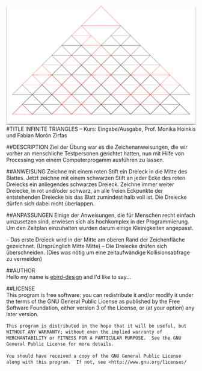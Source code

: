 ![image](screenshot.png)  
#TITLE
INFINITE TRIANGLES
– Kurs: Eingabe/Ausgabe, Prof. Monika Hoinkis und Fabian Morón Zirfas


##DESCRIPTION
Ziel der Übung war es die Zeichenanweisungen, die wir vorher an menschliche Testpersonen gerichtet hatten, nun mit Hilfe von Processing von einem Computerprogamm ausführen zu lassen.

##ANWEISUNG
Zeichne mit einem roten Stift ein Dreieck in die Mitte des Blattes. Jetzt zeichne mit einem schwarzen Stift an jeder Ecke des roten Dreiecks ein anliegendes schwarzes Dreieck. Zeichne immer weiter Dreiecke, in rot und/oder schwarz, an alle freien Eckpunkte der entstehenden Dreiecke bis das Blatt zumindest halb voll ist. Die Dreiecke dürfen sich dabei nicht überlappen.

##ANPASSUNGEN
Einige der Anweisungen, die für Menschen recht einfach umzusetzen sind, erwiesen sich als hochkomplex in der Programmierung. Um den Zeitplan einzuhalten wurden darum einige Kleinigkeiten angepasst.

– Das erste Dreieck wird in der Mitte am oberen Rand der Zeichenfläche gezeichnet. (Ursprünglich Mitte Mitte)
– Die Dreiecke drüfen sich überschneiden. (Dies was nötig um eine zeitaufwändige Kollisionsabfrage zu vermeiden)



##AUTHOR  
Hello my name is [ebird-design](https://github.com/ebird-design) and I'd like to say... 


##LICENSE  
	This program is free software: you can redistribute it and/or modify it under the terms of the GNU General Public License as published by the Free Software Foundation, either version 3 of the License, or (at your option) any later version.

    This program is distributed in the hope that it will be useful, but WITHOUT ANY WARRANTY; without even the implied warranty of MERCHANTABILITY or FITNESS FOR A PARTICULAR PURPOSE.  See the GNU General Public License for more details.

    You should have received a copy of the GNU General Public License along with this program.  If not, see <http://www.gnu.org/licenses/